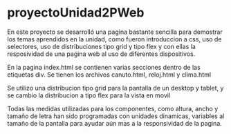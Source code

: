 # proyectoUnidad2PWeb

En este proyecto se desarrolló una pagina bastante sencilla para demostrar los temas aprendidos en la unidad, como fueron introduccion a css, uso de selectores, uso de distribuciones tipo grid y tipo flex y con ellas la resposividad de una pagina web al uso de diferentes dispositivos. 

En la pagina index.html se contienen varias secciones dentro de las etiquetas div. 
Se tienen los archivos canuto.html, reloj.html y clima.html

Se utilizo una distribucion tipo grid para la pantalla de un desktop y tablet, y se cambio la distribucion a tipo flex para la vista en movil

Todas las medidas utilizadas para los componentes, como altura, ancho y tamaño de letra han sido programadas con unidades dinamicas, variables al tamaño de la pantalla para ayudar aún mas a la responsividad de la pagina. 
